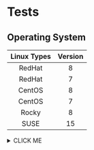 # Tests

## Operating System

| Linux Types| Version |
|:----------:|:-------:|
| RedHat     | 8       |
| RedHat     | 7       |
| CentOS     | 8       |
| CentOS     | 7       |
| Rocky      | 8       |
| SUSE       | 15      |

<details><summary>CLICK ME</summary>
<p>

#### We can hide anything, even code!

    ```ruby
      puts "Hello World"
    ```

</p>
</details>
